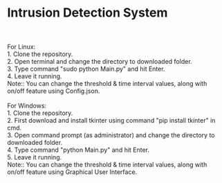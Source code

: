 # Intrusion Detection System
<br>
<br> For Linux:
<br> 1. Clone the repository.
<br> 2. Open terminal and change the directory to downloaded folder.
<br> 3. Type command "sudo python Main.py" and hit Enter.
<br> 4. Leave it running.
<br> Note:: You can change the threshold & time interval values, along with on/off feature using Config.json.
<br>
<br>For Windows:
<br> 1. Clone the repository.
<br> 2. First download and install tkinter using command "pip install tkinter" in cmd.
<br> 3. Open command prompt (as administrator) and change the directory to downloaded folder.
<br> 4. Type command "python Main.py" and hit Enter.
<br> 5. Leave it running.
<br> Note:: You can change the threshold & time interval values, along with on/off feature using Graphical User Interface.
